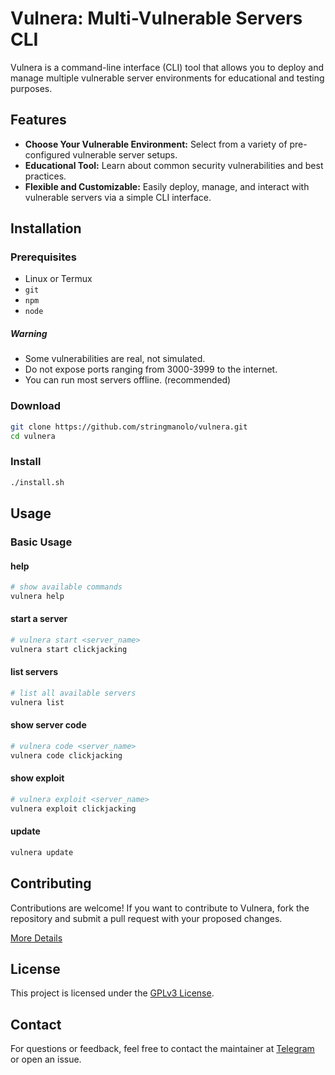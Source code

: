 # Vulnera: Multi-Vulnerable Servers CLI

Vulnera is a command-line interface (CLI) tool that allows you to deploy and manage multiple vulnerable server environments for educational and testing purposes.

## Features

- **Choose Your Vulnerable Environment:** Select from a variety of pre-configured vulnerable server setups.
- **Educational Tool:** Learn about common security vulnerabilities and best practices.
- **Flexible and Customizable:** Easily deploy, manage, and interact with vulnerable servers via a simple CLI interface.

## Installation

### Prerequisites
- Linux or Termux
- `git`
- `npm`
- `node`

##### Warning
- Some vulnerabilities are real, not simulated. 
- Do not expose ports ranging from 3000-3999 to the internet.
- You can run most servers offline. (recommended)

### Download
```bash
git clone https://github.com/stringmanolo/vulnera.git
cd vulnera
```

### Install
```bash
./install.sh
```

## Usage

### Basic Usage

#### help
```bash
# show available commands
vulnera help
```

#### start a server
```bash
# vulnera start <server_name>
vulnera start clickjacking
```

#### list servers
```bash
# list all available servers
vulnera list
```

#### show server code
```bash
# vulnera code <server_name>
vulnera code clickjacking
```

#### show exploit
```bash
# vulnera exploit <server_name>
vulnera exploit clickjacking
```

#### update
```bash
vulnera update
```

## Contributing

Contributions are welcome! If you want to contribute to Vulnera, fork the repository and submit a pull request with your proposed changes.

[More Details](https://github.com/StringManolo/vulnera/blob/main/CONTRIBUTE.md)

## License

This project is licensed under the [GPLv3 License](https://github.com/StringManolo/vulnera/blob/main/LICENSE.md).

## Contact

For questions or feedback, feel free to contact the maintainer at [Telegram](https://t.me/stringmanolo) or open an issue.
